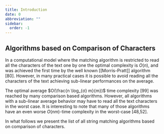 ```yaml
---
title: Introduction
date: 0
abbreviation: ""
sidebar:
  order: -1
---
```


## Algorithms based on Comparison of Characters

In a computational model where the matching algorithm is restricted to read all the characters of the text one by one the optimal complexity is $O(n)$, and was achieved the first time by the well known [[Morris-Pratt]] algorithm [80]. However, in many practical cases it is possible to avoid reading all the characters of the text achieving sub-linear performances on the average.

The optimal average $O(\frac{n \log_{σ} m}{m})$ time complexity [99] was reached by many comparison based algorithms. However, all algorithms with a sub-linear average behavior may have to read all the text characters in the worst case. It is interesting to note that many of those algorithms have an even worse $O(nm)$-time
complexity in the worst-case [48,52].

In what follows we present the list of all string matching algorithms based on comparison of characters.
